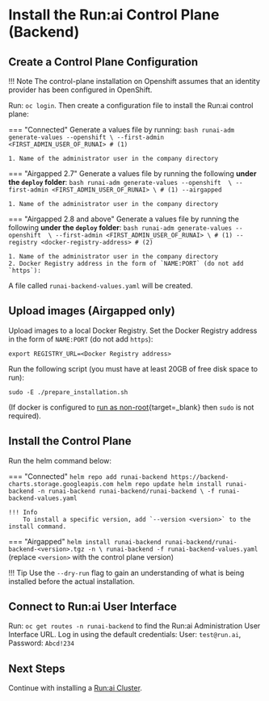 # Install the Run:ai Control Plane (Backend) 

## Create a Control Plane Configuration


!!! Note
    The control-plane installation on Openshift assumes that an identity provider has been configured in OpenShift.

Run: `oc login`. Then create a configuration file to install the Run:ai control plane:

=== "Connected"
    Generate a values file by running:
    ``` bash
    runai-adm generate-values --openshift \
        --first-admin <FIRST_ADMIN_USER_OF_RUNAI> # (1)
    ```

    1. Name of the administrator user in the company directory

=== "Airgapped 2.7"
    Generate a values file by running the following __under the `deploy` folder__:
    ``` bash
    runai-adm generate-values --openshift  \
        --first-admin <FIRST_ADMIN_USER_OF_RUNAI> \ # (1)
        --airgapped
    ```

    1. Name of the administrator user in the company directory

=== "Airgapped 2.8 and above"
    Generate a values file by running the following __under the `deploy` folder__:
    ``` bash
    runai-adm generate-values --openshift  \
        --first-admin <FIRST_ADMIN_USER_OF_RUNAI> \ # (1)
        --registry <docker-registry-address> # (2)
    ```
    
    1. Name of the administrator user in the company directory
    2. Docker Registry address in the form of `NAME:PORT` (do not add `https`):

   
A file called `runai-backend-values.yaml` will be created.


## Upload images (Airgapped only)

Upload images to a local Docker Registry. Set the Docker Registry address in the form of `NAME:PORT` (do not add `https`):

```
export REGISTRY_URL=<Docker Registry address>
```

Run the following script (you must have at least 20GB of free disk space to run): 

```  
sudo -E ./prepare_installation.sh
```

(If docker is configured to [run as non-root](https://docs.docker.com/engine/install/linux-postinstall/#manage-docker-as-a-non-root-user){target=_blank} then `sudo` is not required).

## Install the Control Plane

Run the helm command below:

=== "Connected"
    ```
    helm repo add runai-backend https://backend-charts.storage.googleapis.com
    helm repo update
    helm install runai-backend -n runai-backend runai-backend/runai-backend \
        -f runai-backend-values.yaml 
    ```

    !!! Info
        To install a specific version, add `--version <version>` to the install command.

=== "Airgapped"
    ```
    helm install runai-backend runai-backend/runai-backend-<version>.tgz -n \
        runai-backend -f runai-backend-values.yaml 
    ```
    (replace `<version>` with the control plane version)


!!! Tip
    Use the  `--dry-run` flag to gain an understanding of what is being installed before the actual installation. 


## Connect to Run:ai User Interface


Run: `oc get routes -n runai-backend` to find the Run:ai Administration User Interface URL. Log in using the default credentials: User: `test@run.ai`, Password: `Abcd!234`

## Next Steps

Continue with installing a [Run:ai Cluster](cluster.md).
